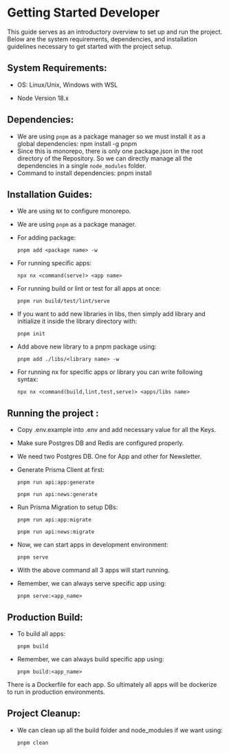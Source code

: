 ﻿---
id: getting-started-developer
---

# Getting Started Developer
This guide serves as an introductory overview to set up and run the project. Below are the system requirements, dependencies, and installation guidelines necessary to get started with the project setup.

## System Requirements:
* OS: Linux/Unix, Windows with WSL

* Node Version 18.x

## Dependencies:
* We are using `pnpm` as a package manager so we must install it	 as a global dependencies:
	npm install -g pnpm
* Since this is monorepo, there is only one package.json in the root directory of the Repository. So we can directly manage all the dependencies in a single `node_modules` folder.
* Command to install dependencies:
	pnpm install

## Installation Guides:
* We are using `NX` to configure monorepo.
* We are using `pnpm` as a package manager.
* For adding package:

    `pnpm add <package name> -w`

* For running specific apps:
  
    `npx nx <command(serve)> <app name>`

* For running build or lint or test for all apps at once:

    `pnpm run build/test/lint/serve`

* If you want to add new libraries in libs, then simply add library and initialize it inside the library directory with:

    `pnpm init`


* Add above new library to a pnpm package using:
  
    `pnpm add ./libs/<library name> -w`

* For running nx for specific apps or library you can write following syntax:

  `npx nx <command(build,lint,test,serve)> <apps/libs name>`


## Running the project :
* Copy .env.example into .env and add necessary value for all the Keys.
* Make sure Postgres DB and Redis are configured properly.
* We need two Postgres DB. One for App and other for Newsletter.
* Generate Prisma Client at first:

    `pnpm run api:app:generate`

    `pnpm run api:news:generate`

* Run Prisma Migration to setup DBs:

    `pnpm run api:app:migrate`

    `pnpm run api:news:migrate`


* Now, we can start apps in development environment:
  
    `pnpm serve`


* With the above command all 3 apps will start running.
* Remember, we can always serve specific app using:
  
    `pnpm serve:<app_name>`

## Production Build:
* To build all apps:
  
    `pnpm build`

* Remember, we can always build specific app using:
  
    `pnpm build:<app_name>`

There is a Dockerfile for each app. So ultimately all apps will be dockerize to run in production environments.

## Project Cleanup:
* We can clean up all the build folder and node_modules if we want using:

    `pnpm clean`


